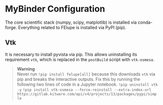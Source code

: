 # MyBinder Configuration
The core scientific stack (numpy, scipy, matplotlib) is installed via conda-forge. Everything related to FElupe is installed via PyPI (pip).

## Vtk
It is necessary to install pyvista via pip. This allows uninstalling its requirement `vtk`, which is replaced in the `postBuild` script with `vtk-osmesa`. 

> **Warning**  
> Never run `!pip install felupe[all]` because this downloads `vtk` via pip and breaks the interactive outputs. 
> Fix this by running the following two lines of code in a Jupyter notebook.
> `!pip uninstall vtk -y`
> `!pip install vtk-osmesa --force-reinstall --extra-index-url https://gitlab.kitware.com/api/v4/projects/13/packages/pypi/simple`
